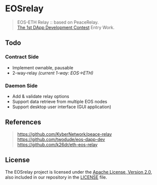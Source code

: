 # EOSrelay
> EOS-ETH Relay :: based on PeaceRelay.  
> [The 1st DApp Development Contest](https://medium.com/eosys/the-1st-dapp-contest-d2b714a90adc) Entry Work.

## Todo
### Contract Side
* Implement ownable, pausable
* 2-way-relay
*(current 1-way: EOS->ETH)*

### Daemon Side
* Add & validate relay options
* Support data retrieve from multiple EOS nodes
* Support desktop user interface (GUI application) 

## References
> https://github.com/KyberNetwork/peace-relay   
> https://github.com/twodude/eos-dapp-dev   
> https://github.com/k26dr/eth-eos-relay   

## License
The EOSrelay project is licensed under the [Apache License, Version 2.0](https://opensource.org/licenses/Apache-2.0), also included in our repository in the [LICENSE](https://github.com/twodude/EOSrelay) file.

